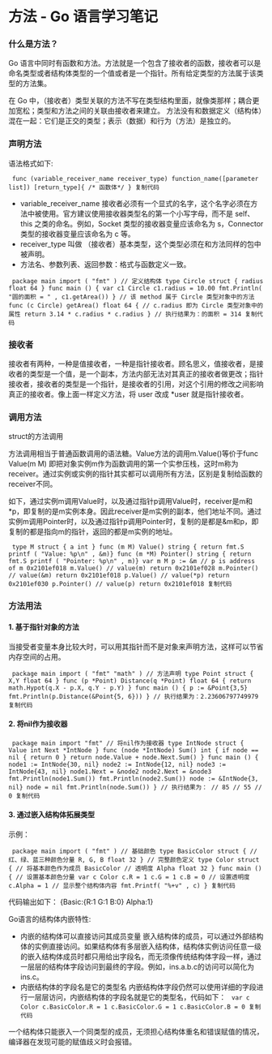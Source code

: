 # 方法 - Go 语言学习笔记 #

### 什么是方法？ ###

Go 语言中同时有函数和方法。方法就是一个包含了接收者的函数，接收者可以是命名类型或者结构体类型的一个值或者是一个指针。所有给定类型的方法属于该类型的方法集。

在 Go 中，（接收者）类型关联的方法不写在类型结构里面，就像类那样；耦合更加宽松；类型和方法之间的关联由接收者来建立。 方法没有和数据定义（结构体）混在一起：它们是正交的类型；表示（数据）和行为（方法）是独立的。

### 声明方法 ###

语法格式如下:

` func (variable_receiver_name receiver_type) function_name([parameter list]) [return_type]{ /* 函数体*/ } 复制代码`

* variable_receiver_name 接收者必须有一个显式的名字，这个名字必须在方法中被使用。官方建议使用接收器类型名的第一个小写字母，而不是 self、this 之类的命名。例如，Socket 类型的接收器变量应该命名为 s，Connector 类型的接收器变量应该命名为 c 等。
* receiver_type 叫做 （接收者）基本类型，这个类型必须在和方法同样的包中被声明。
* 方法名、参数列表、返回参数：格式与函数定义一致。

` package main import ( "fmt" ) // 定义结构体 type Circle struct { radius float 64 } func main () { var c1 Circle c1.radius = 10.00 fmt.Println( "圆的面积 = " , c1.getArea()) } // 该 method 属于 Circle 类型对象中的方法 func (c Circle) getArea() float 64 { // c.radius 即为 Circle 类型对象中的属性 return 3.14 * c.radius * c.radius } // 执行结果为：的面积 = 314 复制代码`

### 接收者 ###

接收者有两种，一种是值接收者，一种是指针接收者。顾名思义，值接收者，是接收者的类型是一个值，是一个副本，方法内部无法对其真正的接收者做更改；指针接收者，接收者的类型是一个指针，是接收者的引用，对这个引用的修改之间影响真正的接收者。像上面一样定义方法，将 user 改成 *user 就是指针接收者。

### 调用方法 ###

struct的方法调用

方法调用相当于普通函数调用的语法糖。Value方法的调用m.Value()等价于func Value(m M) 即把对象实例m作为函数调用的第一个实参压栈，这时m称为receiver。通过实例或实例的指针其实都可以调用所有方法，区别是复制给函数的receiver不同。

如下，通过实例m调用Value时，以及通过指针p调用Value时，receiver是m和*p，即复制的是m实例本身。因此receiver是m实例的副本，他们地址不同。通过实例m调用Pointer时，以及通过指针p调用Pointer时，复制的是都是&m和p，即复制的都是指向m的指针，返回的都是m实例的地址。

` type M struct { a int } func (m M) Value() string { return fmt.S printf ( "Value: %p\n" , &m)} func (m *M) Pointer() string { return fmt.S printf ( "Pointer: %p\n" , m)} var m M p := &m // p is address of m 0x2101ef018 m.Value() // value(m) return 0x2101ef028 m.Pointer() // value(&m) return 0x2101ef018 p.Value() // value(*p) return 0x2101ef030 p.Pointer() // value(p) return 0x2101ef018 复制代码`

### 方法用法 ###

#### 1. 基于指针对象的方法 ####

当接受者变量本身比较大时，可以用其指针而不是对象来声明方法，这样可以节省内存空间的占用。

` package main import ( "fmt" "math" ) // 方法声明 type Point struct { X,Y float 64 } func (p *Point) Distance(q *Point) float 64 { return math.Hypot(q.X - p.X, q.Y - p.Y) } func main () { p := &Point{3,5} fmt.Println(p.Distance(&Point{5, 6})) } // 执行结果为：2.23606797749979 复制代码`

#### 2. 将nil作为接收器 ####

` package main import "fmt" // 将nil作为接收器 type IntNode struct { Value int Next *IntNode } func (node *IntNode) Sum() int { if node == nil { return 0 } return node.Value + node.Next.Sum() } func main () { node1 := IntNode{30, nil} node2 := IntNode{12, nil} node3 := IntNode{43, nil} node1.Next = &node2 node2.Next = &node3 fmt.Println(node1.Sum()) fmt.Println(node2.Sum()) node := &IntNode{3, nil} node = nil fmt.Println(node.Sum()) } // 执行结果为： // 85 // 55 // 0 复制代码`

#### 3. 通过嵌入结构体拓展类型 ####

示例：

` package main import ( "fmt" ) // 基础颜色 type BasicColor struct { // 红、绿、蓝三种颜色分量 R, G, B float 32 } // 完整颜色定义 type Color struct { // 将基本颜色作为成员 BasicColor // 透明度 Alpha float 32 } func main () { // 设置基本颜色分量 var c Color c.R = 1 c.G = 1 c.B = 0 // 设置透明度 c.Alpha = 1 // 显示整个结构体内容 fmt.Printf( "%+v" , c) } 复制代码`

代码输出如下： {Basic:{R:1 G:1 B:0} Alpha:1}

Go语言的结构体内嵌特性:

* 内嵌的结构体可以直接访问其成员变量
嵌入结构体的成员，可以通过外部结构体的实例直接访问。如果结构体有多层嵌入结构体，结构体实例访问任意一级的嵌入结构体成员时都只用给出字段名，而无须像传统结构体字段一样，通过一层层的结构体字段访问到最终的字段。例如，ins.a.b.c的访问可以简化为ins.c。
* 内嵌结构体的字段名是它的类型名
内嵌结构体字段仍然可以使用详细的字段进行一层层访问，内嵌结构体的字段名就是它的类型名，代码如下：
` var c Color c.BasicColor.R = 1 c.BasicColor.G = 1 c.BasicColor.B = 0 复制代码`

一个结构体只能嵌入一个同类型的成员，无须担心结构体重名和错误赋值的情况，编译器在发现可能的赋值歧义时会报错。